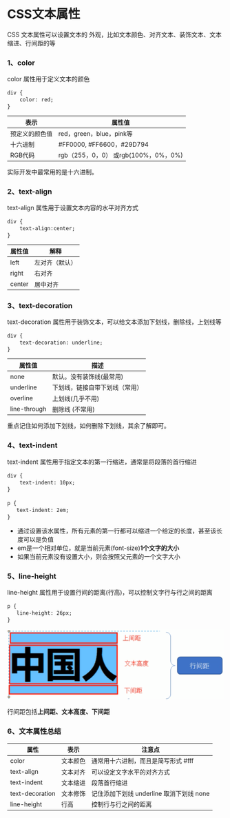 # CSS文本属性

CSS 文本属性可以设置文本的 外观，比如文本颜色、对齐文本、装饰文本、文本缩进、行间距的等

### 1、color

color 属性用于定义文本的颜色

```
div {
    color: red;
}
```

| 表示      | 属性值                           |
|---------|-------------------------------|
| 预定义的颜色值 | red，green，blue，pink等          |
| 十六进制    | #FF0000, #FF6600，#29D794      |
| RGB代码   | rgb（255，0，0） 或rgb(100%，0%，0%) |

实际开发中最常用的是十六进制。

### 2、text-align

text-align 属性用于设置文本内容的水平对齐方式

```
div {
    text-align:center;
}
```

| 属性值    | 解释      |
|--------|---------|
| left   | 左对齐（默认） |
| right  | 右对齐     |
| center | 居中对齐    |

### 3、text-decoration

text-decoration 属性用于装饰文本，可以给文本添加下划线，删除线，上划线等

```
div {
    text-decoration: underline;
}
```

| 属性值          | 描述              |
|--------------|-----------------|
| none         | 默认。没有装饰线(最常用)   |
| underline    | 下划线，链接自带下划线（常用） |
| overline     | 上划线(几乎不用)       |
| line-through | 删除线 (不常用)       |

重点记住如何添加下划线，如何删除下划线，其余了解即可。

### 4、text-indent

text-indent 属性用于指定文本的第一行缩进，通常是将段落的首行缩进

```
div {
    text-indent: 10px;
}

p {
   text-indent: 2em;
}
```

- 通过设置该水属性，所有元素的第一行都可以缩进一个给定的长度，甚至该长度可以是负值
- em是一个相对单位，就是当前元素(font-size)**1个文字的大小**
- 如果当前元素没有设置大小，则会按照父元素的一个文字大小

### 5、line-height

line-height 属性用于设置行间的距离(行高)，可以控制文字行与行之间的距离

```
p {
   line-height: 26px;
}
```

![](images/css-line-height.png)

行间距包括**上间距、文本高度、下间距**

### 6、文本属性总结

| 属性              | 表示   | 注意点                          |
|-----------------|------|------------------------------|
| color           | 文本颜色 | 通常用十六进制，而且是简写形式 #fff         |
| text-align      | 文本对齐 | 可以设定文字水平的对齐方式                |
| text-indent     | 文本缩进 | 段落首行缩进                       |
| text-decoration | 文本修饰 | 记住添加下划线 underline 取消下划线 none |
| line-height     | 行高   | 控制行与行之间的距离                   |
